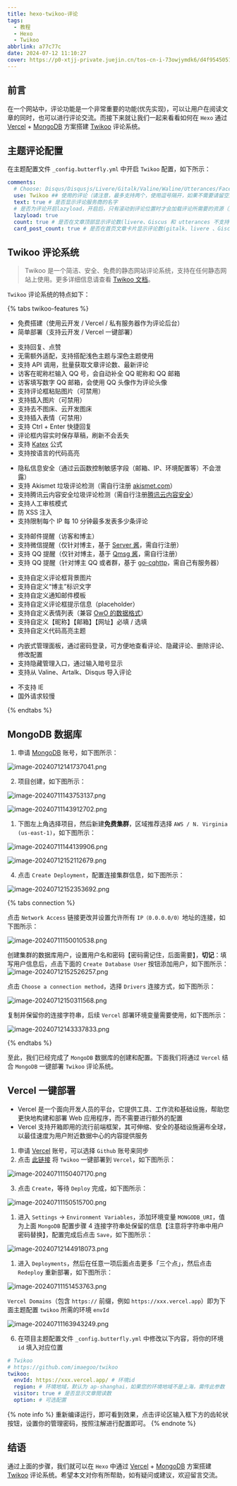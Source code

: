 ```yaml
---
title: hexo-twikoo-评论
tags:
  - 教程
  - Hexo
  - Twikoo
abbrlink: a77c77c
date: 2024-07-12 11:10:27
cover: https://p0-xtjj-private.juejin.cn/tos-cn-i-73owjymdk6/d4f95450515b4964819d0187abe392da~tplv-73owjymdk6-watermark.image?policy=eyJ2bSI6MywidWlkIjoiMjk0NjM0Njg5NDc1OTMxOSJ9&rk3s=e9ecf3d6&x-orig-authkey=f32326d3454f2ac7e96d3d06cdbb035152127018&x-orig-expires=1720865793&x-orig-sign=F9ywc%2FnDSt%2FwULJYQ%2FLUzwBjPBk%3D
---
```


## 前言

在一个网站中，评论功能是一个非常重要的功能(优先实现)，可以让用户在阅读文章的同时，也可以进行评论交流。而接下来就让我们一起来看看如何在 `Hexo` 通过 [Vercel](https://vercel.com/) + [MongoDB](https://www.mongodb.com/) 方案搭建 [Twikoo](https://twikoo.js.org/) 评论系统。

## 主题评论配置

在主题配置文件 `_config.butterfly.yml` 中开启 `Twikoo` 配置，如下所示：

```yml
comments:
  # Choose: Disqus/Disqusjs/Livere/Gitalk/Valine/Waline/Utterances/Facebook Comments/Twikoo/Giscus/Remark42/Artalk
  use: Twikoo ## 使用的评论（请注意，最多支持两个，使用逗号隔开，如果不需要请留空）
  text: true # 是否显示评论服务商的名字
  # 是否为评论开启lazyload，开启后，只有滚动到评论位置时才会加载评论所需要的资源（开启 lazyload 后，评论数将不显示）
  lazyload: true
  count: true # 是否在文章顶部显示评论数(livere、Giscus 和 utterances 不支持评论数显示)
  card_post_count: true # 是否在首页文章卡片显示评论数(gitalk、livere 、Giscus 和 utterances 不支持评论数显示)
```

## Twikoo 评论系统

> Twikoo 是一个简洁、安全、免费的静态网站评论系统，支持在任何静态网站上使用。更多详细信息请查看 [Twikoo 文档](https://twikoo.js.org/)。

`Twikoo` 评论系统的特点如下：

{% tabs twikoo-features %}

<!-- tab 简单 -->

- 免费搭建（使用云开发 / Vercel / 私有服务器作为评论后台）
- 简单部署（支持云开发 / Vercel 一键部署）
<!-- endtab -->

<!-- tab 易用 -->

- 支持回复、点赞
- 无需额外适配，支持搭配浅色主题与深色主题使用
- 支持 API 调用，批量获取文章评论数、最新评论
- 访客在昵称栏输入 QQ 号，会自动补全 QQ 昵称和 QQ 邮箱
- 访客填写数字 QQ 邮箱，会使用 QQ 头像作为评论头像
- 支持评论框粘贴图片（可禁用）
- 支持插入图片（可禁用）
- 支持去不图床、云开发图床
- 支持插入表情（可禁用）
- 支持 Ctrl + Enter 快捷回复
- 评论框内容实时保存草稿，刷新不会丢失
- 支持 [Katex](https://twikoo.js.org/faq.html#%E5%A6%82%E4%BD%95%E5%90%AF%E7%94%A8-katex-%E6%94%AF%E6%8C%81) 公式
- 支持按语言的代码高亮
<!-- endtab -->

<!-- tab 安全 -->

- 隐私信息安全（通过云函数控制敏感字段（邮箱、IP、环境配置等）不会泄露）
- 支持 Akismet 垃圾评论检测（需自行注册 [akismet.com](https://akismet.com/)）
- 支持腾讯云内容安全垃圾评论检测（需自行注册[腾讯云内容安全](https://cloud.tencent.com/login?s_url=https%3A%2F%2Fconsole.cloud.tencent.com%2Fcms%2Ftext%2Foverview)）
- 支持人工审核模式
- 防 XSS 注入
- 支持限制每个 IP 每 10 分钟最多发表多少条评论
<!-- endtab -->

<!-- tab 即时 -->

- 支持邮件提醒（访客和博主）
- 支持微信提醒（仅针对博主，基于 [Server 酱](https://sct.ftqq.com/upgrade?fr=sc)，需自行注册）
- 支持 QQ 提醒（仅针对博主，基于 [Qmsg 酱](https://qmsg.zendee.cn/)，需自行注册）
- 支持 QQ 提醒（针对博主 QQ 或者群，基于 [go-cqhttp](https://docs.go-cqhttp.org/)，需自己有服务器）
<!-- endtab -->

<!-- tab 个性 -->

- 支持自定义评论框背景图片
- 支持自定义“博主”标识文字
- 支持自定义通知邮件模板
- 支持自定义评论框提示信息（placeholder）
- 支持自定义表情列表（兼容 [OwO 的数据格式](https://cdn.jsdelivr.net/npm/owo@1.0.2/demo/OwO.json)）
- 支持自定义【昵称】【邮箱】【网址】必填 / 选填
- 支持自定义代码高亮主题
<!-- endtab -->

<!-- tab 便捷管理 -->

- 内嵌式管理面板，通过密码登录，可方便地查看评论、隐藏评论、删除评论、修改配置
- 支持隐藏管理入口，通过输入暗号显示
- 支持从 Valine、Artalk、Disqus 导入评论
<!-- endtab -->

<!-- tab 缺点 -->

- 不支持 IE
- 国外请求较慢
<!-- endtab -->

{% endtabs %}

## MongoDB 数据库

1. 申请 [MongoDB](https://www.mongodb.com/cloud/atlas/register) 账号，如下图所示：

![image-20240712141737041.png](https://p0-xtjj-private.juejin.cn/tos-cn-i-73owjymdk6/c60aad7b898c4002b42e2e5cd6aa463b~tplv-73owjymdk6-watermark.image?policy=eyJ2bSI6MywidWlkIjoiMjk0NjM0Njg5NDc1OTMxOSJ9&rk3s=e9ecf3d6&x-orig-authkey=f32326d3454f2ac7e96d3d06cdbb035152127018&x-orig-expires=1720854277&x-orig-sign=WkTGp3LsbDUE0iko%2B4khXuRlopc%3D)

2. 项目创建，如下图所示：

![image-20240711143753137.png](https://p0-xtjj-private.juejin.cn/tos-cn-i-73owjymdk6/2d68ab51d7f14d7f94e182f2c1852274~tplv-73owjymdk6-watermark.image?policy=eyJ2bSI6MywidWlkIjoiMjk0NjM0Njg5NDc1OTMxOSJ9&rk3s=e9ecf3d6&x-orig-authkey=f32326d3454f2ac7e96d3d06cdbb035152127018&x-orig-expires=1720854321&x-orig-sign=cj%2B7kVuvW6gEBJ7VArb6VLI4CDI%3D)

![image-20240711143912702.png](https://p0-xtjj-private.juejin.cn/tos-cn-i-73owjymdk6/f995581f655f4ef59ccc715e616dedae~tplv-73owjymdk6-watermark.image?policy=eyJ2bSI6MywidWlkIjoiMjk0NjM0Njg5NDc1OTMxOSJ9&rk3s=e9ecf3d6&x-orig-authkey=f32326d3454f2ac7e96d3d06cdbb035152127018&x-orig-expires=1720854430&x-orig-sign=iIpygu02qYTXQxio9soAXAZmuh0%3D)

1. 下图左上角选择项目，然后新建**免费集群**，区域推荐选择 `AWS / N. Virginia (us-east-1)`，如下图所示：

![image-20240711144139906.png](https://p0-xtjj-private.juejin.cn/tos-cn-i-73owjymdk6/4827b1e9e50e4207b3a5667ba2b7fb7d~tplv-73owjymdk6-watermark.image?policy=eyJ2bSI6MywidWlkIjoiMjk0NjM0Njg5NDc1OTMxOSJ9&rk3s=e9ecf3d6&x-orig-authkey=f32326d3454f2ac7e96d3d06cdbb035152127018&x-orig-expires=1720854430&x-orig-sign=pR5ECQtgtQjvvGEIr2erluRR7%2B4%3D)

![image-20240712152112679.png](https://p0-xtjj-private.juejin.cn/tos-cn-i-73owjymdk6/9c7ee98fca34438aaec91cc95241d6e3~tplv-73owjymdk6-watermark.image?policy=eyJ2bSI6MywidWlkIjoiMjk0NjM0Njg5NDc1OTMxOSJ9&rk3s=e9ecf3d6&x-orig-authkey=f32326d3454f2ac7e96d3d06cdbb035152127018&x-orig-expires=1720856758&x-orig-sign=zxv19UYT%2FxQsOBy3pIQvBaqg4wM%3D)

4. 点击 `Create Deployment`，配置连接集群信息，如下图所示：

![image-20240712152353692.png](https://p0-xtjj-private.juejin.cn/tos-cn-i-73owjymdk6/d8f68c4750294c5ea8f374feab93b2f0~tplv-73owjymdk6-watermark.image?policy=eyJ2bSI6MywidWlkIjoiMjk0NjM0Njg5NDc1OTMxOSJ9&rk3s=e9ecf3d6&x-orig-authkey=f32326d3454f2ac7e96d3d06cdbb035152127018&x-orig-expires=1720856758&x-orig-sign=kPA8EiJqfz5LaUuLnCTKIgTdXqc%3D)

{% tabs connection %}

<!-- tab 网络权限 -->

点击 `Network Access` 链接更改并设置允许所有 `IP（0.0.0.0/0）`地址的连接，如下图所示：

![image-20240711150010538.png](https://p0-xtjj-private.juejin.cn/tos-cn-i-73owjymdk6/124bc6b9825846cf9fd043cfb7af7869~tplv-73owjymdk6-watermark.image?policy=eyJ2bSI6MywidWlkIjoiMjk0NjM0Njg5NDc1OTMxOSJ9&rk3s=e9ecf3d6&x-orig-authkey=f32326d3454f2ac7e96d3d06cdbb035152127018&x-orig-expires=1720854631&x-orig-sign=uuOVUoBDvW2g9UlrKX%2FLf2ggiJo%3D)

<!-- endtab -->

<!-- tab 数据库权限 -->

创建集群的数据库用户，设置用户名和密码【密码需记住，后面需要】，**切记**：填写用户信息后，点击下面的 `Create Database User` 按钮添加用户，如下图所示：
![image-20240712152526257.png](https://p0-xtjj-private.juejin.cn/tos-cn-i-73owjymdk6/e9358452d4bb4843906589b0e9a5eb43~tplv-73owjymdk6-watermark.image?policy=eyJ2bSI6MywidWlkIjoiMjk0NjM0Njg5NDc1OTMxOSJ9&rk3s=e9ecf3d6&x-orig-authkey=f32326d3454f2ac7e96d3d06cdbb035152127018&x-orig-expires=1720856758&x-orig-sign=%2FIUd2JPsgElbAjxyyafo5nRxxhE%3D)

<!-- endtab -->

<!-- tab 连接 -->

点击 `Choose a connection method`，选择 `Drivers` 连接方式，如下图所示：

![image-20240712150311568.png](https://p0-xtjj-private.juejin.cn/tos-cn-i-73owjymdk6/0797ef4c9dbe40678cc6ba77e5979378~tplv-73owjymdk6-watermark.image?policy=eyJ2bSI6MywidWlkIjoiMjk0NjM0Njg5NDc1OTMxOSJ9&rk3s=e9ecf3d6&x-orig-authkey=f32326d3454f2ac7e96d3d06cdbb035152127018&x-orig-expires=1720855083&x-orig-sign=P0nYVJl64AOkkiMYJWGwwls4zrE%3D)

<!-- endtab -->

<!-- tab 连接字符串 -->

复制并保留你的连接字符串，后续 `Vercel` 部署环境变量需要使用，如下图所示：

![image-20240712143337833.png](https://p0-xtjj-private.juejin.cn/tos-cn-i-73owjymdk6/1576077cf383472fb0706d2aad1c18c4~tplv-73owjymdk6-watermark.image?policy=eyJ2bSI6MywidWlkIjoiMjk0NjM0Njg5NDc1OTMxOSJ9&rk3s=e9ecf3d6&x-orig-authkey=f32326d3454f2ac7e96d3d06cdbb035152127018&x-orig-expires=1720854642&x-orig-sign=jXnLkeJlyfEmADKIAqSbRRlmDeM%3D)

<!-- endtab -->

{% endtabs %}

至此，我们已经完成了 `MongoDB` 数据库的创建和配置。下面我们将通过 `Vercel` 结合 `MongoDB` 一键部署 `Twikoo` 评论系统。

## Vercel 一键部署

- Vercel 是一个面向开发人员的平台，它提供工具、工作流和基础设施，帮助您更快地构建和部署 Web 应用程序，而不需要进行额外的配置
- Vercel 支持开箱即用的流行前端框架，其可伸缩、安全的基础设施遍布全球，以最佳速度为用户附近数据中心的内容提供服务

1. 申请 [Vercel](https://vercel.com/signup) 账号，可以选择 `Github` 账号来同步
2. 点击 [此链接](https://vercel.com/import/project?template=https://github.com/imaegoo/twikoo/tree/main/src/server/vercel-min) 将 `Twikoo` 一键部署到 `Vercel`，如下图所示：

![image-20240711150407170.png](https://p0-xtjj-private.juejin.cn/tos-cn-i-73owjymdk6/6f9722dfd2f64904b5ed53de7c669c5f~tplv-73owjymdk6-watermark.image?policy=eyJ2bSI6MywidWlkIjoiMjk0NjM0Njg5NDc1OTMxOSJ9&rk3s=e9ecf3d6&x-orig-authkey=f32326d3454f2ac7e96d3d06cdbb035152127018&x-orig-expires=1720854660&x-orig-sign=dktWAQEittw7Pd88q9YXx451tNg%3D)

3. 点击 `Create`，等待 `Deploy` 完成，如下图所示：

![image-20240711150515700.png](https://p0-xtjj-private.juejin.cn/tos-cn-i-73owjymdk6/b9628d8d5653421ca92459b4540baa6d~tplv-73owjymdk6-watermark.image?policy=eyJ2bSI6MywidWlkIjoiMjk0NjM0Njg5NDc1OTMxOSJ9&rk3s=e9ecf3d6&x-orig-authkey=f32326d3454f2ac7e96d3d06cdbb035152127018&x-orig-expires=1720854660&x-orig-sign=xCiVdnmHcnjLVSBzObPkPBAPc9s%3D)

1. 进入 `Settings` -> `Environment Variables`，添加环境变量 `MONGODB_URI`，值为上面 `MongoDB` 配置步骤 4 连接字符串处保留的信息【注意将字符串中用户密码替换】，配置完成后点击 `Save`，如下图所示：

![image-20240712144918073.png](https://p0-xtjj-private.juejin.cn/tos-cn-i-73owjymdk6/febf851941a54150acdd64f61afd44b5~tplv-73owjymdk6-watermark.image?policy=eyJ2bSI6MywidWlkIjoiMjk0NjM0Njg5NDc1OTMxOSJ9&rk3s=e9ecf3d6&x-orig-authkey=f32326d3454f2ac7e96d3d06cdbb035152127018&x-orig-expires=1720854649&x-orig-sign=soYkOG4jR683F7Z3TCjOm1X4CTw%3D)

1. 进入 `Deployments`，然后在任意一项后面点击更多「三个点」，然后点击 `Redeploy` 重新部署，如下图所示：

![image-20240711151453763.png](https://p0-xtjj-private.juejin.cn/tos-cn-i-73owjymdk6/eefd46f1aee24af5b06156f994618dc5~tplv-73owjymdk6-watermark.image?policy=eyJ2bSI6MywidWlkIjoiMjk0NjM0Njg5NDc1OTMxOSJ9&rk3s=e9ecf3d6&x-orig-authkey=f32326d3454f2ac7e96d3d06cdbb035152127018&x-orig-expires=1720854660&x-orig-sign=jHg0B65y4sEVC63mJBbXxWCsTCs%3D)

`Vercel Domains`（包含 `https://` 前缀，例如 `https://xxx.vercel.app`）即为下面主题配置 `twikoo` 所需的环境 `envId`

![image-20240711163943249.png](https://p0-xtjj-private.juejin.cn/tos-cn-i-73owjymdk6/60b7bed091ee4b54ba001e9be7b510f8~tplv-73owjymdk6-watermark.image?policy=eyJ2bSI6MywidWlkIjoiMjk0NjM0Njg5NDc1OTMxOSJ9&rk3s=e9ecf3d6&x-orig-authkey=f32326d3454f2ac7e96d3d06cdbb035152127018&x-orig-expires=1720854683&x-orig-sign=qOH1aTdW%2Ba7AbKV%2B35fgZg0uy%2Bk%3D)

6. 在项目主题配置文件 `_config.butterfly.yml` 中修改以下内容，将你的环境 `id` 填入对应位置

```yml
# Twikoo
# https://github.com/imaegoo/twikoo
twikoo:
  envId: https://xxx.vercel.app/ # 环境id
  region: # 环境地域，默认为 ap-shanghai，如果您的环境地域不是上海，需传此参数
  visitor: true # 是否显示文章閲读数
  option: # 可选配置
```

{% note info %}
重新编译运行，即可看到效果，点击评论区输入框下方的齿轮状按钮，设置你的管理密码，按照注解进行配置即可。
{% endnote %}

## 结语

通过上面的步骤，我们就可以在 `Hexo` 中通过 [Vercel](https://vercel.com/) + [MongoDB](https://www.mongodb.com/) 方案搭建 [Twikoo](https://twikoo.js.org/) 评论系统。希望本文对你有所帮助，如有疑问或建议，欢迎留言交流。
